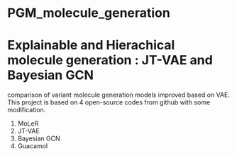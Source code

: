 # PGM_molecule_generation
# Explainable and Hierachical molecule generation : JT-VAE and Bayesian GCN
comparison of variant molecule generation models improved based on VAE.
This project is based on 4 open-source codes from github with some modification.

1. MoLeR
2. JT-VAE
3. Bayesian GCN
4. Guacamol
